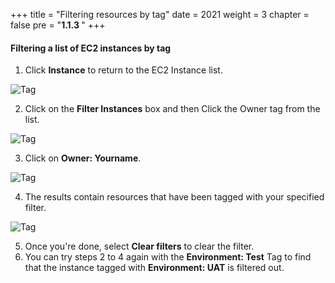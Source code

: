 +++
title = "Filtering resources by tag"
date = 2021
weight = 3
chapter = false
pre = "<b>1.1.3 </b>"
+++

#### Filtering a list of EC2 instances by tag

1. Click **Instance** to return to the EC2 Instance list.

![Tag](/images/tag/15ec2.png?width=90pc)

2. Click on the **Filter Instances** box and then Click the Owner tag from the list.

![Tag](/images/tag/16ec2.png?width=90pc)

3. Click on **Owner: Yourname**.

![Tag](/images/tag/17ec2.png?width=90pc)

4. The results contain resources that have been tagged with your specified filter.

![Tag](/images/tag/18ec2.png?width=90pc)

5. Once you're done, select **Clear filters** to clear the filter.
6. You can try steps 2 to 4 again with the **Environment: Test** Tag to find that the instance tagged with **Environment: UAT** is filtered out.
